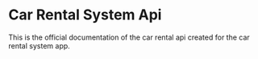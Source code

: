 # Car Rental System Api

This is the official documentation of the car rental api created for the car rental system app.

<!-- ## Base URL

`https://counsellor-api.onrender.com/` -->

<!-- ## Routes

### [Articles](./docs/articles/)

### [Categories](./docs/categories/)

### [Featured](./docs/featured/)

### [Featured Articles](./docs/featured-articles/)

### [Most Read](./docs/most-read/)

### [Quotes](./docs/quotes/) -->
